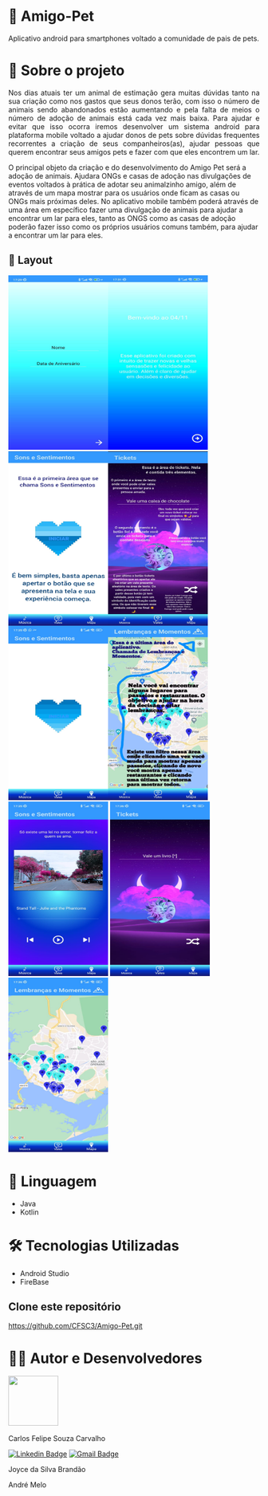 # :feet: Amigo-Pet
Aplicativo android para smartphones voltado a comunidade de pais de pets.

# :book: Sobre o projeto

<p align="justify">
Nos dias atuais ter um animal de estimação gera muitas dúvidas tanto na sua criação como nos gastos que seus donos terão, com isso o número de animais sendo abandonados estão aumentando e pela falta de meios o número de adoção de animais está cada vez mais baixa. Para ajudar e evitar que isso ocorra iremos desenvolver um sistema android para plataforma mobile voltado a ajudar donos de pets sobre dúvidas frequentes recorrentes a criação de seus companheiros(as), ajudar pessoas que querem encontrar seus amigos pets e fazer com que eles encontrem um lar. <p>
O principal objeto da criação e do desenvolvimento do Amigo Pet será a adoção de animais. Ajudara ONGs e casas de adoção nas divulgações de eventos voltados à prática de adotar seu animalzinho amigo, além de através de um mapa mostrar para os usuários onde ficam as casas ou ONGs mais próximas deles. No aplicativo mobile também poderá através de uma área em específico fazer uma divulgação de animais para ajudar a encontrar um lar para eles, tanto as ONGS como as casas de adoção poderão fazer isso como os próprios usuários comuns também, para ajudar a encontrar um lar para eles.


</p>

## :iphone: Layout 

<p float="left">
<img src="https://github.com/CFSC3/04-11/blob/main/imagens/inicial.jpg" width="200" height="350" style="float:left"/> 
  
<img src="https://github.com/CFSC3/04-11/blob/main/imagens/apresentacao.jpg" width="200" height="350" height="350"/>

<img src="https://github.com/CFSC3/04-11/blob/main/imagens/musicaApresentacao.jpg" width="200" height="350" style="float:left"/>

<img src="https://github.com/CFSC3/04-11/blob/main/imagens/valeApresentacao.jpg" width="200" height="350" style="float:left"/> 
  
<img src="https://github.com/CFSC3/04-11/blob/main/imagens/mapaApresentacao.jpg" width="200" height="350"/>

<img src="https://github.com/CFSC3/04-11/blob/main/imagens/musica.jpg" width="200" height="350" style="float:left"/> 
  
<img src="https://github.com/CFSC3/04-11/blob/main/imagens/music.jpg" width="200" height="350"/>

<img src="https://github.com/CFSC3/04-11/blob/main/imagens/tickets.jpg" width="200" height="350"/>

<img src="https://github.com/CFSC3/04-11/blob/main/imagens/mapa.jpg" width="200" height="350"/>
</p>

# :book: Linguagem

- Java
- Kotlin

# 🛠 Tecnologias Utilizadas

- Android Studio
- FireBase

## Clone este repositório
https://github.com/CFSC3/Amigo-Pet.git

# 👨‍💻 Autor e Desenvolvedores

<img src="https://github.com/CunegundesA/Star_of_Tomorrow/blob/master/assets/WhatsApp%20Image%202021-05-14%20at%206.38.47%20PM.jpeg" width="100" height="100" border-radius="50"/>

Carlos Felipe Souza Carvalho

[![Linkedin Badge](https://img.shields.io/badge/-Carlos%20Felipe%20Souza%20Carvalho-blue?style=flat-square&logo=Linkedin&logoColor=white&link=https://www.linkedin.com/in/carlos-felipe-72836b203/)](https://www.linkedin.com/in/carlos-felipe-72836b203/)
[![Gmail Badge](https://img.shields.io/badge/-Carlosfelipesouzacarvalho@gmail.com-d93025?style=flat-square&logo=Gmail&logoColor=white&link=mailto:Carlosfelipesouzacarvalho@gmail.com)](mailto:Carlosfelipesouzacarvalho@gmail.com)

Joyce da Silva Brandão

André Melo

